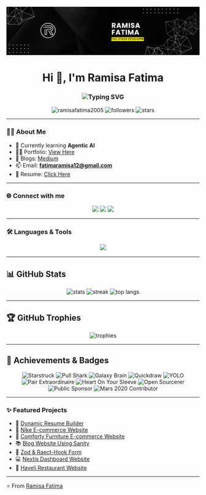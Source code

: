 ![logo](https://github.com/RamisaFatima2005/RamisaFatima2005/blob/main/banner.png)

<h1 align="center">Hi 👋, I'm Ramisa Fatima</h1>
<h3 align="center">
  <img src="https://readme-typing-svg.herokuapp.com?font=Fira+Code&weight=600&pause=1000&color=36BCF7&center=true&vCenter=true&width=500&lines=Full+Stack+Developer;Graphic+Designer;Agentic+AI+Developer" alt="Typing SVG" />
</h3>


<p align="center"> 
  <img src="https://komarev.com/ghpvc/?username=ramisafatima2005&label=Profile%20views&color=0e75b6&style=flat" alt="ramisafatima2005" /> 
  <img src="https://img.shields.io/github/followers/ramisafatima2005?label=Followers&style=social" alt="followers"/>
  <img src="https://img.shields.io/github/stars/ramisafatima2005?label=Stars&style=social" alt="stars"/>
</p>

---

### 👩‍💻 About Me  
- 🌱 Currently learning **Agentic AI**  
- 👨‍💻 Portfolio: [View Here](https://portfolio-fawn-one-lkcwp7zc52.vercel.app/)  
- 📝 Blogs: [Medium](https://medium.com/@ramisafatima67)  
- 📫 Email: **fatimaramisa12@gmail.com**  
- 📄 Resume: [Click Here](https://drive.google.com/file/d/1jFNbNO385eTOrR_MLsKuQHgr6xnI1YCN/view?usp=sharing)  

---

### 🌐 Connect with me  
<p align="center">
  <a href="https://twitter.com/ramisafatima_05"><img src="https://img.shields.io/badge/Twitter-%231DA1F2.svg?&style=for-the-badge&logo=twitter&logoColor=white" /></a>
  <a href="https://www.linkedin.com/in/ramisa-fatima-8639822b8/"><img src="https://img.shields.io/badge/LinkedIn-%230077B5.svg?&style=for-the-badge&logo=linkedin&logoColor=white" /></a>
  <a href="https://discord.com/users/@ramisa0837"><img src="https://img.shields.io/badge/Discord-%235865F2.svg?&style=for-the-badge&logo=discord&logoColor=white" /></a>
</p>

---

### 🛠️ Languages & Tools
<p align="center"> <img src="https://skillicons.dev/icons?i=html,css,tailwind,js,ts,react,nextjs,python,figma,ps,ai,vscode,git,github" /> </p>


---

<!-- 🌟 GitHub Profile Stats + Achievements + Badges -->
## 📊 GitHub Stats  
<p align="center">
  <img src="https://github-readme-stats.vercel.app/api?username=RamisaFatima2005&show_icons=true&theme=tokyonight" alt="stats" />
  <img src="https://github-readme-streak-stats.herokuapp.com/?user=RamisaFatima2005&theme=tokyonight" alt="streak" />
  <img src="https://github-readme-stats.vercel.app/api/top-langs/?username=RamisaFatima2005&layout=compact&theme=tokyonight" alt="top langs" />
</p>

---

## 🏆 GitHub Trophies  
<p align="center">
  <img src="https://github-profile-trophy.vercel.app/?username=RamisaFatima2005&theme=tokyonight&row=1&column=6" alt="trophies" />
</p>

---

## 🥇 Achievements & Badges  

<p align="center">

  <!-- Starstruck -->
  <img src="https://github-profile-achievements.vercel.app/api/badge/RamisaFatima2005?achievement=starstruck" alt="Starstruck" />

  <!-- Pull Shark -->
  <img src="https://github-profile-achievements.vercel.app/api/badge/RamisaFatima2005?achievement=pull-shark" alt="Pull Shark" />

  <!-- Galaxy Brain -->
  <img src="https://github-profile-achievements.vercel.app/api/badge/RamisaFatima2005?achievement=galaxy-brain" alt="Galaxy Brain" />

  <!-- Quickdraw -->
  <img src="https://github-profile-achievements.vercel.app/api/badge/RamisaFatima2005?achievement=quickdraw" alt="Quickdraw" />

  <!-- YOLO -->
  <img src="https://github-profile-achievements.vercel.app/api/badge/RamisaFatima2005?achievement=yolo" alt="YOLO" />

  <!-- Pair Extraordinaire -->
  <img src="https://github-profile-achievements.vercel.app/api/badge/RamisaFatima2005?achievement=pair-extraordinaire" alt="Pair Extraordinaire" />

  <!-- Heart On Your Sleeve -->
  <img src="https://github-profile-achievements.vercel.app/api/badge/RamisaFatima2005?achievement=heart-on-your-sleeve" alt="Heart On Your Sleeve" />

  <!-- Open Sourcerer -->
  <img src="https://github-profile-achievements.vercel.app/api/badge/RamisaFatima2005?achievement=open-sourcerer" alt="Open Sourcerer" />

  <!-- Public Sponsor -->
  <img src="https://github-profile-achievements.vercel.app/api/badge/RamisaFatima2005?achievement=public-sponsor" alt="Public Sponsor" />

  <!-- Mars 2020 Contributor -->
  <img src="https://github-profile-achievements.vercel.app/api/badge/RamisaFatima2005?achievement=mars-2020-contributor" alt="Mars 2020 Contributor" />

</p>



---

### ✨ Featured Projects  
- 📌 [Dynamic Resume Builder](https://dynamic-resume-builder-coral.vercel.app/)  
- 🌸 [Nike E-commerce Website](https://e-commerce-website-nike.vercel.app/)  
- 🧴 [Comforty Furniture E-commerce Website](https://temp-9.vercel.app/)  
- 📚 [Blog Website Using Sanity](https://sanity-blog-lovat-gamma.vercel.app/)
- 📃 [Zod & Raect-Hook Form](https://zod-form-beryl.vercel.app/)
- 💻 [Nextjs Dashboard Website](https://class-8nextjs-dashboard.vercel.app/)
- 🍴 [Haveli Restaurant Website](https://haveli-restaurant-webiste.vercel.app/)

---

⭐️ From [Ramisa Fatima](https://github.com/RamisaFatima2005)
